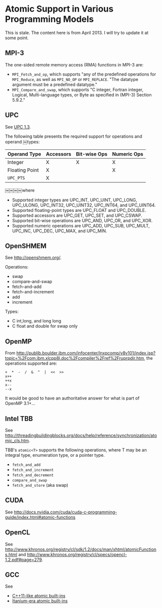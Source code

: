# Atomic Support in Various Programming Models

This is stale.  The content here is from April 2013.  I will try to update it at some point.

## MPI-3

The one-sided remote memory access (RMA) functions in MPI-3 are:
* `MPI_Fetch_and_op`, which supports "any of the predefined operations for `MPI_Reduce`, as well as `MPI_NO_OP` or `MPI_REPLACE`.  "The datatype argument must be a predefined datatype."
* `MPI_Compare_and_swap`, which supports "C integer, Fortran integer, Logical, Multi-language types, or Byte as specified in (MPI-3) Section 5.9.2."

## UPC

See [UPC 1.3](https://upc-lang.org/assets/Uploads/spec/upc-lang-spec-1.3.pdf).

The following table presents the required support for operations and operand ￼types:

Operand Type|Accessors|Bit-wise Ops|Numeric Ops
---|---|---|---
Integer|X|X|X
Floating Point|X||X
`UPC_PTS`|X||

￼￼￼￼where
* Supported integer types are UPC_INT, UPC_UINT, UPC_LONG, UPC_ULONG, UPC_INT32, UPC_UINT32, UPC_INT64, and UPC_UINT64.
* Supported floating-point types are UPC_FLOAT and UPC_DOUBLE.
* Supported accessors are UPC_GET, UPC_SET, and UPC_CSWAP.
* Supported bit-wise operations are UPC_AND, UPC_OR, and UPC_XOR.
* Supported numeric operations are UPC_ADD, UPC_SUB, UPC_MULT, UPC_INC, UPC_DEC, UPC_MAX, and UPC_MIN.

## OpenSHMEM

See http://openshmem.org/.

Operations: 
* swap
* compare-and-swap
* fetch-and-add
* fetch-and-increment
* add
* increment

Types:
* C int,long, and long long
* C float and double for swap only

## OpenMP

From http://publib.boulder.ibm.com/infocenter/lnxpcomp/v8v101/index.jsp?topic=%2Fcom.ibm.xlcpp8l.doc%2Fcompiler%2Fref%2Fruprpdir.htm, the operations supported are:
```
+  *  -  /  &  ^  |  <<  >>
x++	 
++x	 
x--	 
--x
```

It would be good to have an authoritative answer for what is part of OpenMP 3.1+...

## Intel TBB

See http://threadingbuildingblocks.org/docs/help/reference/synchronization/atomic_cls.htm.

TBB's `atomic<T>` supports the following operations, where T may be an integral type, enumeration type, or a pointer type. 
* `fetch_and_add`
* `fetch_and_increment`
* `fetch_and_decrement`
* `compare_and_swap`
* `fetch_and_store` (aka swap)

## CUDA

See http://docs.nvidia.com/cuda/cuda-c-programming-guide/index.html#atomic-functions

## OpenCL

See http://www.khronos.org/registry/cl/sdk/1.2/docs/man/xhtml/atomicFunctions.html and http://www.khronos.org/registry/cl/specs/opencl-1.2.pdf#page=279.

## GCC

See 
* [C++11-like atomic built-ins](https://gcc.gnu.org/onlinedocs/gcc/_005f_005fatomic-Builtins.html)
* [Itanium-era atomic built-ins](https://gcc.gnu.org/onlinedocs/gcc/_005f_005fsync-Builtins.html)
